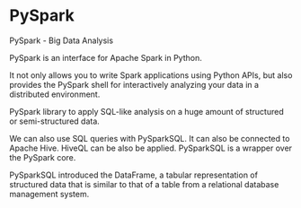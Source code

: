 # PySpark
PySpark - Big Data Analysis

PySpark is an interface for Apache Spark in Python. 

It not only allows you to write Spark applications using Python APIs, but also provides the PySpark shell for interactively analyzing your data in a distributed environment.

PySpark library to apply SQL-like analysis on a huge amount of structured or semi-structured data. 

We can also use SQL queries with PySparkSQL. It can also be connected to Apache Hive. HiveQL can be also be applied. PySparkSQL is a wrapper over the PySpark core.

PySparkSQL introduced the DataFrame, a tabular representation of structured data that is similar to that of a table from a relational database management system.
